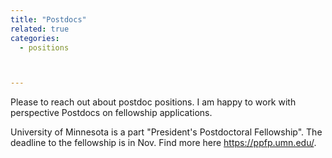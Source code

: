 ```yaml
---
title: "Postdocs"
related: true
categories:
  - positions



---
```

Please to reach out about postdoc positions. I am happy to work with perspective Postdocs on fellowship applications. 

University of Minnesota is a part "President's Postdoctoral Fellowship". The deadline to the fellowship is in Nov. Find more here https://ppfp.umn.edu/.

